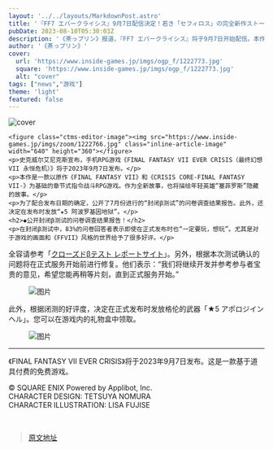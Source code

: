 ```yaml
---
layout: '../../layouts/MarkdownPost.astro'
title: '『FF7 エバークライシス』9月7日配信決定！若き「セフィロス」の完全新作ストーリーも描く、もう1つの『FF7』リメイク'
pubDate: 2023-08-10T05:30:03Z
description: '《茶っプリン》报道，『FF7 エバークライシス』将于9月7日开始配信。本作将讲述年轻的“塞菲罗斯”完全新的故事，是《FF7》重制版的另一个作品。'
author: '《茶っプリン》'
cover:
  url: 'https://www.inside-games.jp/imgs/ogp_f/1222773.jpg'
  square: 'https://www.inside-games.jp/imgs/ogp_f/1222773.jpg'
  alt: "cover"
tags: ["news","游戏"]
theme: 'light'
featured: false
---
```


![cover](https://www.inside-games.jp/imgs/ogp_f/1222773.jpg)

    <figure class="ctms-editor-image"><img src="https://www.inside-games.jp/imgs/zoom/1222766.jpg" class="inline-article-image" width="640" height="360"></figure>
    <p>史克威尔艾尼克斯宣布，手机RPG游戏《FINAL FANTASY VII EVER CRISIS（最终幻想VII 永恒危机）》将于2023年9月7日发布。</p>
    <p>本作是一款以原作《FINAL FANTASY VII》和《CRISIS CORE-FINAL FANTASY VII-》为基础的章节式指令战斗RPG游戏。作为全新故事，也将描绘年轻英雄“塞菲罗斯”隐藏的故事。</p>
    <p>为了配合发布日期的确定，公开了7月份进行的“封闭β测试”的问卷调查结果报告。此外，还决定在发布时发放“★5 阿波罗基因地狱”。</p>
    <h2>◆公开封闭β测试的问卷调查结果报告！</h2>
    <p>在封闭β测试中，83%的问卷回答者表示即使在正式发布时也“一定要玩，想玩”。尤其是对于游戏的画面和《FFVII》风格的世界给予了很多好评。</p>
全容请参考「[クローズドβテスト レポートサイト](https://jp.ffviiec.com/cbt/report)」。另外，根据本次测试确认的问题将在正式服务开始前进行修复。他们表示：“我们将继续开发并参考参与者宝贵的意见，希望您能再稍等片刻，直到正式服务开始。”</p><figure class="ctms-editor-image">![图片](https://www.inside-games.jp/imgs/zoom/1222768.jpg)</figure><p>此外，根据闭测的好评度，决定在正式发布时发放格伦的武器「★5 アポロジインヘル」。您可以在游戏内的礼物盒中领取。</p><figure class="ctms-editor-image">![图片](https://www.inside-games.jp/imgs/zoom/1222767.jpg)</figure><hr><p>《FINAL FANTASY VII EVER CRISIS》将于2023年9月7日发布。这是一款基于道具付费的免费游戏。</p><p class="text-right"><span class="font-small">© SQUARE ENIX Powered by Applibot, Inc.<br>CHARACTER DESIGN: TETSUYA NOMURA<br>CHARACTER ILLUSTRATION: LISA FUJISE</span></p><br><script type="text/javascript">;Array.prototype.forEach.call(document.querySelectorAll("div.af_list a"), function (el) { if (el.getAttribute("data-shopping-click") === "") { return; } el.setAttribute("data-shopping-click", ""); el.addEventListener("click", function (e) { let matches = /\/\/www\.amazon\.co\.jp\/gp\/product\/([^/]+)\//.exec(e.target.href); if (matches) { cX.callQueue.push(["sendEvent", "shopping_click", { amazon: matches[1] }]); return; } matches = /\/\/hb\.afl\.rakuten\.co\.jp\/.+\/\? pc=([^&]+)/.exec(e.target.href); if (matches) { matches = /\/mall\/([^/]+)/.exec(decodeURIComponent(matches[1])); if (matches) { cX.callQueue.push(["sendEvent", "shopping_click", { rakuten: matches[1] }]); } } });});</script>

>[原文地址](https://www.inside-games.jp/article/2023/08/10/147762.html)  